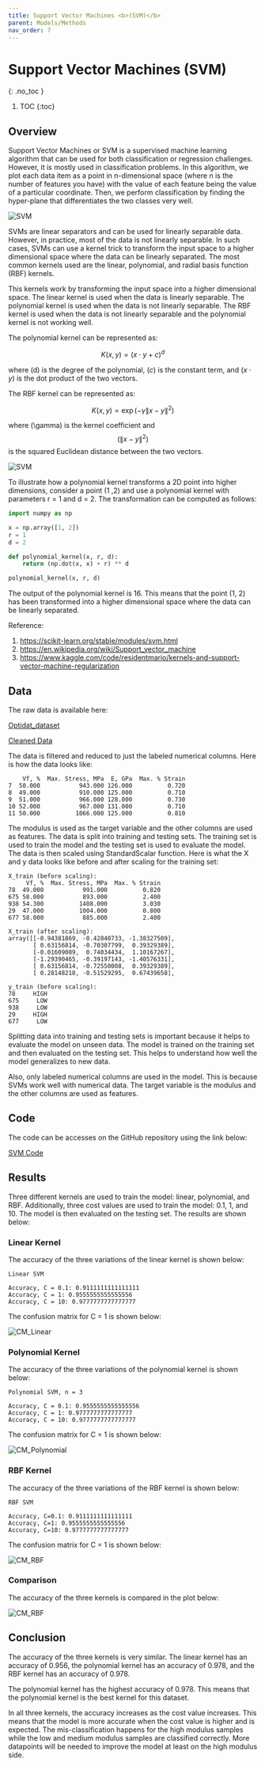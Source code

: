```yaml
---
title: Support Vector Machines <b>(SVM)</b>
parent: Models/Methods
nav_order: 7
---
```


# Support Vector Machines (SVM)
{: .no_toc }


1. TOC
{:toc}

## Overview
Support Vector Machines or SVM is a supervised machine learning algorithm that can be used for both classification or regression challenges. However, it is mostly used in classification problems. In this algorithm, we plot each data item as a point in n-dimensional space (where n is the number of features you have) with the value of each feature being the value of a particular coordinate. Then, we perform classification by finding the hyper-plane that differentiates the two classes very well.

![SVM](/assets/imgs/svm/svm_1.png)

SVMs are linear separators and can be used for linearly separable data. However, in practice, most of the data is not linearly separable. In such cases, SVMs can use a kernel trick to transform the input space to a higher dimensional space where the data can be linearly separated. The most common kernels used are the linear, polynomial, and radial basis function (RBF) kernels.

This kernels work by transforming the input space into a higher dimensional space. The linear kernel is used when the data is linearly separable. The polynomial kernel is used when the data is not linearly separable. The RBF kernel is used when the data is not linearly separable and the polynomial kernel is not working well.

The polynomial kernel can be represented as:

$$ 
K(x, y) = (x \cdot y + c)^d
$$

where \(d\) is the degree of the polynomial, $(c)$ is the constant term, and $(x \cdot y)$ is the dot product of the two vectors.

The RBF kernel can be represented as:

$$
K(x, y) = \exp(-\gamma \lVert x - y \rVert^2)
$$

where \(\gamma\) is the kernel coefficient and $$ (\lVert x - y \rVert^2) $$ is the squared Euclidean distance between the two vectors.

![SVM](/assets/imgs/svm/svm_2.png)

To illustrate how a polynomial kernel transforms a 2D point into higher dimensions, consider a point (1 ,2) and use a polynomial kernel with parameters r = 1 and d = 2. The transformation can be computed as follows:

```python
import numpy as np

x = np.array([1, 2])
r = 1
d = 2

def polynomial_kernel(x, r, d):
    return (np.dot(x, x) + r) ** d

polynomial_kernel(x, r, d)
```

The output of the polynomial kernel is 16. This means that the point (1, 2) has been transformed into a higher dimensional space where the data can be linearly separated.

Reference: 
1. https://scikit-learn.org/stable/modules/svm.html
2. https://en.wikipedia.org/wiki/Support_vector_machine
3. https://www.kaggle.com/code/residentmario/kernels-and-support-vector-machine-regularization

## Data

The raw data is available here:

[Optidat_dataset](https://github.com/hese1175/hese1175.github.io/blob/main/assets/data/Optidat_dataset.xls)

[Cleaned Data](https://github.com/hese1175/hese1175.github.io/blob/main/assets/data/cleaned_data_export.csv)

The data is filtered and reduced to just the labeled numerical columns. Here is how the data looks like:

```
    Vf, %  Max. Stress, MPa  E, GPa  Max. % Strain
7  50.000           943.000 126.000          0.720
8  49.000           910.000 125.000          0.710
9  51.000           966.000 128.000          0.730
10 52.000           967.000 131.000          0.710
11 50.000          1066.000 125.000          0.810
```
The modulus is used as the target variable and the other columns are used as features. The data is split into training and testing sets. The training set is used to train the model and the testing set is used to evaluate the model. The data is then scaled using StandardScalar function. Here is what the X and y data looks like before and after scaling for the training set:

```
X_train (before scaling):
     Vf, %  Max. Stress, MPa  Max. % Strain
78  49.000           991.000          0.820
675 58.000           893.000          2.400
938 54.300          1408.000          3.030
29  47.000          1004.000          0.800
677 58.000           885.000          2.400

X_train (after scaling):
array([[-0.94381869, -0.42840733, -1.38327509],
       [ 0.63156814, -0.70307799,  0.39329389],
       [-0.01609089,  0.74034434,  1.10167267],
       [-1.29390465, -0.39197143, -1.40576331],
       [ 0.63156814, -0.72550008,  0.39329389],
       [ 0.28148218, -0.51529295,  0.67439658],
       
y_train (before scaling):
78     HIGH
675     LOW
938     LOW
29     HIGH
677     LOW
```

Splitting data into training and testing sets is important because it helps to evaluate the model on unseen data. The model is trained on the training set and then evaluated on the testing set. This helps to understand how well the model generalizes to new data.

Also, only labeled numerical columns are used in the model. This is because SVMs work well with numerical data. The target variable is the modulus and the other columns are used as features.

## Code

The code can be accesses on the GitHub repository using the link below:

[SVM Code](/assets/code/svm.py)

## Results

Three different kernels are used to train the model: linear, polynomial, and RBF. Additionally, three cost values are used to train the model: 0.1, 1, and 10. The model is then evaluated on the testing set. The results are shown below:

### Linear Kernel

The accuracy of the three variations of the linear kernel is shown below:

```
Linear SVM

Accuracy, C = 0.1: 0.9111111111111111
Accuracy, C = 1: 0.9555555555555556
Accuracy, C = 10: 0.9777777777777777
```

The confusion matrix for C = 1 is shown below:

![CM_Linear](/assets/imgs/svm/cm_linear.png)

### Polynomial Kernel

The accuracy of the three variations of the polynomial kernel is shown below:

```
Polynomial SVM, n = 3

Accuracy, C = 0.1: 0.9555555555555556
Accuracy, C = 1: 0.9777777777777777
Accuracy, C = 10: 0.9777777777777777
```

The confusion matrix for C = 1 is shown below:

![CM_Polynomial](/assets/imgs/svm/cm_poly.png)

### RBF Kernel

The accuracy of the three variations of the RBF kernel is shown below:

```
RBF SVM

Accuracy, C=0.1: 0.9111111111111111
Accuracy, C=1: 0.9555555555555556
Accuracy, C=10: 0.9777777777777777
```

The confusion matrix for C = 1 is shown below:

![CM_RBF](/assets/imgs/svm/cm_rbf.png)

### Comparison

The accuracy of the three kernels is compared in the plot below:

![CM_RBF](/assets/imgs/svm/Comparison.png)


## Conclusion

The accuracy of the three kernels is very similar. The linear kernel has an accuracy of 0.956, the polynomial kernel has an accuracy of 0.978, and the RBF kernel has an accuracy of 0.978. 

The polynomial kernel has the highest accuracy of 0.978. This means that the polynomial kernel is the best kernel for this dataset.

In all three kernels, the accuracy increases as the cost value increases. This means that the model is more accurate when the cost value is higher and is expected. The mis-classification happens for the high modulus samples while the low and medium modulus samples are classified correctly. More datapoints will be needed to improve the model at least on the high modulus side.